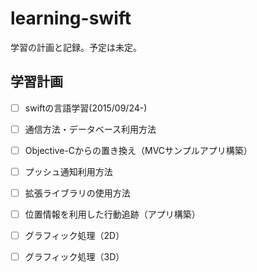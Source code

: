 # learning-swift

学習の計画と記録。予定は未定。

## 学習計画

- [ ] swiftの言語学習(2015/09/24-)
- [ ] 通信方法・データベース利用方法
- [ ] Objective-Cからの置き換え（MVCサンプルアプリ構築）
- [ ] プッシュ通知利用方法
- [ ] 拡張ライブラリの使用方法
- [ ] 位置情報を利用した行動追跡（アプリ構築）
- [ ] グラフィック処理（2D）
- [ ] グラフィック処理（3D）

